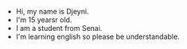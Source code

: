 - Hi, my name is Djeyni. 
- I'm 15 yearsr old.
- I am a student from Senai. 
- I'm learning english so please be understandable.







